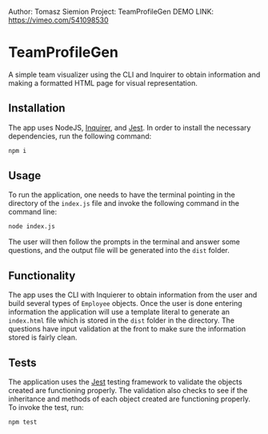 Author: Tomasz Siemion
Project: TeamProfileGen
DEMO LINK: https://vimeo.com/541098530

# TeamProfileGen
A simple team visualizer using the CLI and Inquirer to obtain information and making a formatted HTML page for visual representation.

## Installation

The app uses NodeJS, [Inquirer](https://www.npmjs.com/package/inquirer), and [Jest](https://jestjs.io/).  In order to install the necessary dependencies, run the following command:

```bash
npm i
```

## Usage

To run the application, one needs to have the terminal pointing in the directory of the `index.js` file and invoke the following command in the command line:

```md
node index.js
```

The user will then follow the prompts in the terminal and answer some questions, and the output file will be generated into the `dist` folder.

## Functionality

The app uses the CLI with Inquierer to obtain information from the user and build several types of `Employee` objects.  Once the user is done entering information the application will use a template literal to generate an `index.html` file which is stored in the `dist` folder in the directory. The questions have input validation at the front to make sure the information stored is fairly clean.

## Tests

The application uses the [Jest](https://jestjs.io/) testing framework to validate the objects created are functioning properly.  The validation also checks to see if the inheritance and methods of each object created are functioning properly.  To invoke the test, run:

```bash
npm test
```
